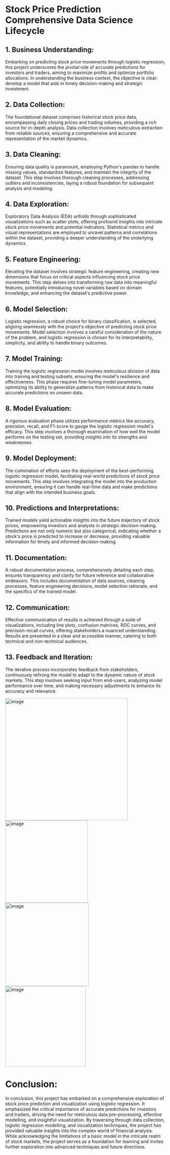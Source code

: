 # Stock Price Prediction Comprehensive Data Science Lifecycle

## 1. Business Understanding:

Embarking on predicting stock price movements through logistic regression, this project underscores the pivotal role of accurate predictions for investors and traders, aiming to maximize profits and optimize portfolio allocations. In understanding the business context, the objective is clear: develop a model that aids in timely decision-making and strategic investment.

## 2. Data Collection:

The foundational dataset comprises historical stock price data, encompassing daily closing prices and trading volumes, providing a rich source for in-depth analysis. Data collection involves meticulous extraction from reliable sources, ensuring a comprehensive and accurate representation of the market dynamics.

## 3. Data Cleaning:

Ensuring data quality is paramount, employing Python's pandas to handle missing values, standardize features, and maintain the integrity of the dataset. This step involves thorough cleaning processes, addressing outliers and inconsistencies, laying a robust foundation for subsequent analysis and modeling.

## 4. Data Exploration:

Exploratory Data Analysis (EDA) unfolds through sophisticated visualizations such as scatter plots, offering profound insights into intricate stock price movements and potential indicators. Statistical metrics and visual representations are employed to unravel patterns and correlations within the dataset, providing a deeper understanding of the underlying dynamics.

## 5. Feature Engineering:

Elevating the dataset involves strategic feature engineering, creating new dimensions that focus on critical aspects influencing stock price movements. This step delves into transforming raw data into meaningful features, potentially introducing novel variables based on domain knowledge, and enhancing the dataset's predictive power.

## 6. Model Selection:

Logistic regression, a robust choice for binary classification, is selected, aligning seamlessly with the project's objective of predicting stock price movements. Model selection involves a careful consideration of the nature of the problem, and logistic regression is chosen for its interpretability, simplicity, and ability to handle binary outcomes.

## 7. Model Training:

Training the logistic regression model involves meticulous division of data into training and testing subsets, ensuring the model's resilience and effectiveness. This phase requires fine-tuning model parameters, optimizing its ability to generalize patterns from historical data to make accurate predictions on unseen data.

## 8. Model Evaluation:

A rigorous evaluation phase utilizes performance metrics like accuracy, precision, recall, and F1-score to gauge the logistic regression model's efficacy. This step involves a thorough examination of how well the model performs on the testing set, providing insights into its strengths and weaknesses.

## 9. Model Deployment:

The culmination of efforts sees the deployment of the best-performing logistic regression model, facilitating real-world predictions of stock price movements. This step involves integrating the model into the production environment, ensuring it can handle real-time data and make predictions that align with the intended business goals.

## 10. Predictions and Interpretations:

Trained models yield actionable insights into the future trajectory of stock prices, empowering investors and analysts in strategic decision-making. Predictions are not only numeric but also categorical, indicating whether a stock's price is predicted to increase or decrease, providing valuable information for timely and informed decision-making.

## 11. Documentation:

A robust documentation process, comprehensively detailing each step, ensures transparency and clarity for future reference and collaborative endeavors. This includes documentation of data sources, cleaning processes, feature engineering decisions, model selection rationale, and the specifics of the trained model.

## 12. Communication:

Effective communication of results is achieved through a suite of visualizations, including line plots, confusion matrices, ROC curves, and precision-recall curves, offering stakeholders a nuanced understanding. Results are presented in a clear and accessible manner, catering to both technical and non-technical audiences.

## 13. Feedback and Iteration:

The iterative process incorporates feedback from stakeholders, continuously refining the model to adapt to the dynamic nature of stock markets. This step involves seeking input from end-users, analyzing model performance over time, and making necessary adjustments to enhance its accuracy and relevance.


<img width="385" alt="image" src="https://github.com/vijayasrichinta2609/StockPricePrediction/assets/153414824/9d4dfb2b-01e6-4d7f-8200-85f6ce70c2bb">

<img width="260" alt="image" src="https://github.com/vijayasrichinta2609/StockPricePrediction/assets/153414824/8eaa2840-94de-46a3-992e-313322c7ed0c">

<img width="263" alt="image" src="https://github.com/vijayasrichinta2609/StockPricePrediction/assets/153414824/6a87dd3e-ca77-4847-9a2a-5f55f7a3c465">

<img width="253" alt="image" src="https://github.com/vijayasrichinta2609/StockPricePrediction/assets/153414824/d6eaf3fa-91dd-4886-82a3-d68f67f954a8">


# Conclusion:
In conclusion, this project has embarked on a comprehensive exploration of stock price prediction and visualization using logistic regression. It emphasized the critical importance of accurate predictions for investors and traders, driving the need for meticulous data pre-processing, effective modelling, and insightful visualization. By traversing through data collection, logistic regression modelling, and visualization techniques, the project has provided valuable insights into the complex world of financial analysis. While acknowledging the limitations of a basic model in the intricate realm of stock markets, the project serves as a foundation for learning and invites further exploration into advanced techniques and future directions.

